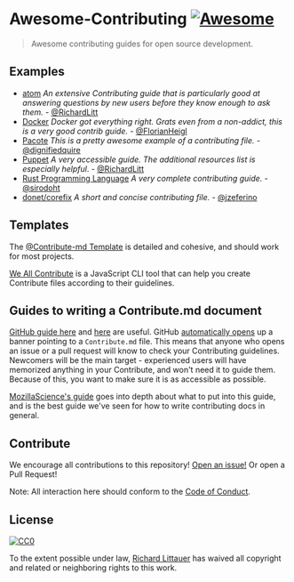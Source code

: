 # Awesome-Contributing [![Awesome](https://cdn.rawgit.com/sindresorhus/awesome/d7305f38d29fed78fa85652e3a63e154dd8e8829/media/badge.svg)](https://github.com/sindresorhus/awesome)

> Awesome contributing guides for open source development.

## Examples

- [atom](https://github.com/atom/atom/blob/master/CONTRIBUTING.md) _An extensive Contributing guide that is particularly good at answering questions by new users before they know enough to ask them._ - [@RichardLitt](https://github.com/RichardLitt)
- [Docker](https://github.com/docker/docker/blob/master/CONTRIBUTING.md) _Docker got everything right. Grats even from a non-addict, this is a very good contrib guide._ - [@FlorianHeigl](https://github.com/FlorianHeigl)
- [Pacote](https://github.com/zkat/pacote/blob/latest/CONTRIBUTING.md) _This is a pretty awesome example of a contributing file._ - [@dignifiedquire](https://github.com/dignifiedquire)
- [Puppet](https://github.com/puppetlabs/puppet/blob/master/CONTRIBUTING.md) _A very accessible guide. The additional resources list is especially helpful_. - [@RichardLitt](https://github.com/RichardLitt)
- [Rust Programming Language](https://github.com/rust-lang/rust/blob/master/CONTRIBUTING.md) _A very complete contributing guide._ - [@sirodoht](https://github.com/sirodoht)
- [donet/corefix](https://github.com/dotnet/corefx/blob/master/Documentation/project-docs/contributing.md) _A short and concise contributing file._ - [@jzeferino](https://github.com/jzeferino)

## Templates

The [@Contribute-md Template](https://github.com/contribute-md/contribute-md-template) is detailed and cohesive, and should work for most projects.

[We All Contribute](https://github.com/WeAllJS/weallcontribute) is a JavaScript CLI tool that can help you create Contribute files according to their guidelines.

## Guides to writing a Contribute.md document

[GitHub guide here](https://help.github.com/articles/setting-guidelines-for-repository-contributors/) and [here](https://github.com/blog/1184-contributing-guidelines) are useful. GitHub [automatically opens](https://github.com/blog/1184-contributing-guidelines) up a banner pointing to a `Contribute.md` file. This means that anyone who opens an issue or a pull request will know to check your Contributing guidelines. Newcomers will be the main target - experienced users will have memorized anything in your Contribute, and won't need it to guide them. Because of this, you want to make sure it is as accessible as possible.

[MozillaScience's guide](https://mozillascience.github.io/working-open-workshop/contributing/) goes into depth about what to put into this guide, and is the best guide we've seen for how to write contributing docs in general.

## Contribute

We encourage all contributions to this repository! [Open an issue!](https://github.com/RichardLitt/awesome-contribute) Or open a Pull Request!

Note: All interaction here should conform to the [Code of Conduct](CODE_OF_CONDUCT.md).

## License

[![CC0](http://mirrors.creativecommons.org/presskit/buttons/88x31/svg/cc-zero.svg)](https://creativecommons.org/publicdomain/zero/1.0/)

To the extent possible under law, [Richard Littauer](https://burntfen.com) has waived all copyright and related or neighboring rights to this work.

